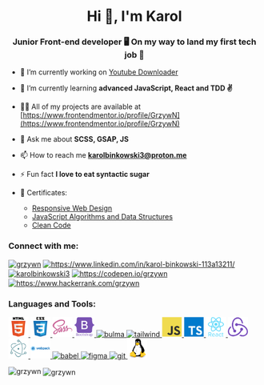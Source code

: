 <h1 align="center">Hi 👋, I'm Karol</h1>
<h3 align="center">Junior Front-end developer 🖥️ On my way to land my first tech job 🤞</h3>

- 🔭 I’m currently working on [Youtube Downloader](https://github.com/GrzywN/Youtube-Downloader/)

- 🌱 I’m currently learning **advanced JavaScript, React and TDD ✌️**

- 👨‍💻 All of my projects are available at [https://www.frontendmentor.io/profile/GrzywN](https://www.frontendmentor.io/profile/GrzywN)

- 💬 Ask me about **SCSS, GSAP, JS**

- 📫 How to reach me **karolbinkowski3@proton.me**

- ⚡ Fun fact **I love to eat syntactic sugar**

- 🧾 Certificates:
  - [Responsive Web Design](https://www.freecodecamp.org/certification/GrzywN/responsive-web-design)
  - [JavaScript Algorithms and Data Structures](https://www.freecodecamp.org/certification/GrzywN/javascript-algorithms-and-data-structures)
  - [Clean Code](https://www.udemy.com/certificate/UC-6c70d95d-7f13-49d9-90d3-95deeac422c7/)

<h3 align="left">Connect with me:</h3>
<p align="left">
  <a href="https://twitter.com/grzywn" target="blank"
    ><img
      align="center"
      src="https://raw.githubusercontent.com/rahuldkjain/github-profile-readme-generator/master/src/images/icons/Social/twitter.svg"
      alt="grzywn"
      height="30"
      width="40"
  /></a>
  <a
    href="https://linkedin.com/in/https://www.linkedin.com/in/karol-binkowski-113a13211/"
    target="blank"
    ><img
      align="center"
      src="https://raw.githubusercontent.com/rahuldkjain/github-profile-readme-generator/master/src/images/icons/Social/linked-in-alt.svg"
      alt="https://www.linkedin.com/in/karol-binkowski-113a13211/"
      height="30"
      width="40"
  /></a>
  <a href="https://instagram.com/karolbinkowski3" target="blank"
    ><img
      align="center"
      src="https://raw.githubusercontent.com/rahuldkjain/github-profile-readme-generator/master/src/images/icons/Social/instagram.svg"
      alt="karolbinkowski3"
      height="30"
      width="40"
  /></a>
  <a href="https://codepen.io/https://codepen.io/grzywn" target="blank"
    ><img
      align="center"
      src="https://raw.githubusercontent.com/rahuldkjain/github-profile-readme-generator/master/src/images/icons/Social/codepen.svg"
      alt="https://codepen.io/grzywn"
      height="30"
      width="40"
  /></a>
  <a href="https://www.hackerrank.com/https://www.hackerrank.com/grzywn" target="blank"
    ><img
      align="center"
      src="https://raw.githubusercontent.com/rahuldkjain/github-profile-readme-generator/master/src/images/icons/Social/hackerrank.svg"
      alt="https://www.hackerrank.com/grzywn"
      height="30"
      width="40"
  /></a>
</p>
<h3 align="left">Languages and Tools:</h3>
<p align="left">
  <a href="https://www.w3.org/html/" target="_blank" rel="noreferrer">
    <img
      src="https://raw.githubusercontent.com/devicons/devicon/master/icons/html5/html5-original-wordmark.svg"
      alt="html5"
      width="40"
      height="40"
    />
  </a>
  <a href="https://www.w3schools.com/css/" target="_blank" rel="noreferrer">
    <img
      src="https://raw.githubusercontent.com/devicons/devicon/master/icons/css3/css3-original-wordmark.svg"
      alt="css3"
      width="40"
      height="40"
    />
  </a>
  <a href="https://sass-lang.com" target="_blank" rel="noreferrer">
    <img
      src="https://raw.githubusercontent.com/devicons/devicon/master/icons/sass/sass-original.svg"
      alt="sass"
      width="40"
      height="40"
    />
  </a>
  <a href="https://getbootstrap.com" target="_blank" rel="noreferrer">
    <img
      src="https://raw.githubusercontent.com/devicons/devicon/master/icons/bootstrap/bootstrap-plain-wordmark.svg"
      alt="bootstrap"
      width="40"
      height="40"
    />
  </a>
  <a href="https://bulma.io/" target="_blank" rel="noreferrer">
    <img
      src="https://raw.githubusercontent.com/gilbarbara/logos/804dc257b59e144eaca5bc6ffd16949752c6f789/logos/bulma.svg"
      alt="bulma"
      width="40"
      height="40"
    />
  </a>
  <a href="https://tailwindcss.com/" target="_blank" rel="noreferrer">
    <img
      src="https://www.vectorlogo.zone/logos/tailwindcss/tailwindcss-icon.svg"
      alt="tailwind"
      width="40"
      height="40"
    />
  </a>
  <a
    href="https://developer.mozilla.org/en-US/docs/Web/JavaScript"
    target="_blank"
    rel="noreferrer"
  >
    <img
      src="https://raw.githubusercontent.com/devicons/devicon/master/icons/javascript/javascript-original.svg"
      alt="javascript"
      width="40"
      height="40"
    />
  </a>
  <a href="https://www.typescriptlang.org/" target="_blank" rel="noreferrer">
    <img
      src="https://raw.githubusercontent.com/devicons/devicon/master/icons/typescript/typescript-original.svg"
      alt="typescript"
      width="40"
      height="40"
    />
  </a>
  <a href="https://reactjs.org/" target="_blank" rel="noreferrer">
    <img
      src="https://raw.githubusercontent.com/devicons/devicon/master/icons/react/react-original-wordmark.svg"
      alt="react"
      width="40"
      height="40"
    />
  </a>
  <a href="https://redux.js.org" target="_blank" rel="noreferrer">
    <img
      src="https://raw.githubusercontent.com/devicons/devicon/master/icons/redux/redux-original.svg"
      alt="redux"
      width="40"
      height="40"
    />
  </a>
  <a href="https://www.electronjs.org" target="_blank" rel="noreferrer">
    <img
      src="https://raw.githubusercontent.com/devicons/devicon/master/icons/electron/electron-original.svg"
      alt="electron"
      width="40"
      height="40"
    />
  </a>
  <a href="https://webpack.js.org" target="_blank" rel="noreferrer">
    <img
      src="https://raw.githubusercontent.com/devicons/devicon/d00d0969292a6569d45b06d3f350f463a0107b0d/icons/webpack/webpack-original-wordmark.svg"
      alt="webpack"
      width="40"
      height="40"
    />
  </a>
  <a href="https://babeljs.io/" target="_blank" rel="noreferrer">
    <img
      src="https://www.vectorlogo.zone/logos/babeljs/babeljs-icon.svg"
      alt="babel"
      width="40"
      height="40"
    />
  </a>
  <a href="https://www.figma.com/" target="_blank" rel="noreferrer">
    <img
      src="https://www.vectorlogo.zone/logos/figma/figma-icon.svg"
      alt="figma"
      width="40"
      height="40"
    />
  </a>
  <a href="https://git-scm.com/" target="_blank" rel="noreferrer">
    <img
      src="https://www.vectorlogo.zone/logos/git-scm/git-scm-icon.svg"
      alt="git"
      width="40"
      height="40"
    />
  </a>

  <a href="https://www.linux.org/" target="_blank" rel="noreferrer">
    <img
      src="https://raw.githubusercontent.com/devicons/devicon/master/icons/linux/linux-original.svg"
      alt="linux"
      width="40"
      height="40"
    />
  </a>
</p>

<p
  ><img
    align="left"
    src="https://github-readme-stats.vercel.app/api/top-langs?username=grzywn&show_icons=true&theme=tokyonight&locale=en&layout=compact"
    alt="grzywn"
/></p>
<p
  >&nbsp;<img
    align="center"
    src="https://github-readme-stats.vercel.app/api?username=grzywn&show_icons=true&theme=tokyonight&locale=en"
    alt="grzywn"
/></p>
